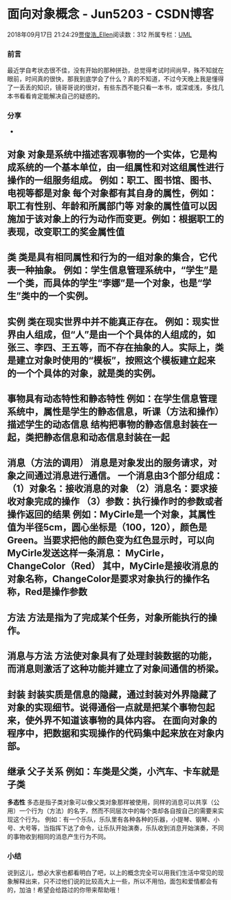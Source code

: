 # 面向对象概念 - Jun5203 - CSDN博客
2018年09月17日 21:24:29[贾俊浩_Ellen](https://me.csdn.net/Ellen5203)阅读数：312
所属专栏：[UML](https://blog.csdn.net/column/details/26918.html)
### 前言
最近学自考状态很不佳，没有开始的那种拼劲，总觉得考试时间尚早，殊不知就在眼前，时间真的很快，那我到底学会了什么？真的不知道，不过今天晚上我是懂得了一丢丢的知识，镜哥哥说的很对，有些东西不能只看一本书，或深或浅，多找几本书看看肯定能解决自己的疑惑的。
### 分享
- 
**对象**
对象是系统中描述客观事物的一个实体，它是构成系统的一个基本单位，由一组属性和对这组属性进行操作的一组服务组成。
例如：职工、图书馆、图书、电视等都是对象
每个对象都有其自身的属性，例如：职工有性别、年龄和所属部门等
对象的属性值可以因施加于该对象上的行为动作而变更。例如：根据职工的表现，改变职工的奖金属性值
- 
**类**
类是具有相同属性和行为的一组对象的集合，它代表一种抽象。
例如：学生信息管理系统中，“学生”是一个类，而具体的学生“李娜”是一个对象，也是“学生”类中的一个实例。
- 
**实例**
类在现实世界中并不能真正存在。
例如：现实世界由人组成，但“人”是由一个个具体的人组成的，如张三、李四、王五等，而不存在抽象的人。实际上，类是建立对象时使用的“模板”，按照这个模板建立起来的一个个具体的对象，就是类的实例。
- 
**事物具有动态特性和静态特性**
例如：在学生信息管理系统中，属性是学生的静态信息，听课（方法和操作）描述学生的动态信息
结构把事物的静态信息封装在一起，类把静态信息和动态信息封装在一起
- 
**消息（方法的调用）**
消息是对象发出的服务请求，对象之间通过消息进行通信。
一个消息由3个部分组成：
（1）对象名：接收消息的对象
（2）消息名：要求接收对象完成的操作
（3）参数：执行操作时的参数或者操作返回的结果
例如：MyCirle是一个对象，其属性值为半径5cm，圆心坐标是（100，120），颜色是Green。当要求把他的颜色变为红色显示时，可以向MyCirle发送这样一条消息：
MyCirle，ChangeColor（Red）
其中，MyCirle是接收消息的对象名称，ChangeColor是要求对象执行的操作名称，Red是操作参数
- 
**方法**
方法是指为了完成某个任务，对象所能执行的操作。
- 
**消息与方法**
方法使对象具有了处理封装数据的功能，而消息则激活了这种功能并建立了对象间通信的桥梁。
- 
**封装**
封装实质是信息的隐藏，通过封装对外界隐藏了对象的实现细节。说得通俗一点就是把某个事物包起来，使外界不知道该事物的具体内容。
在面向对象的程序中，把数据和实现操作的代码集中起来放在对象内部。
- 
**继承**
父子关系
例如：车类是父类，小汽车、卡车就是子类
- 
**多态性**
多态是指子类对象可以像父类对象那样被使用，同样的消息可以共享（公用）一个行为（方法）的名字，然而不同层次中的每个类却各自按自己的需要来实现这个行为。
例如：有一个乐队，乐队里有各种各种的乐器，小提琴、钢琴、小号、大号等，当指挥下达了命令，让乐队开始演奏，乐队收到消息开始演奏，不同的事物收到相同的消息产生行为不同。
### 小结
说到这儿，想必大家也都看明白了吧，以上的概念完全可以用我们生活中常见的现象解释出来，只不过他们说的比较高大上一些，所以不用怕，面包和爱情都会有的，加油！希望会给路过的你带来帮助哦！
